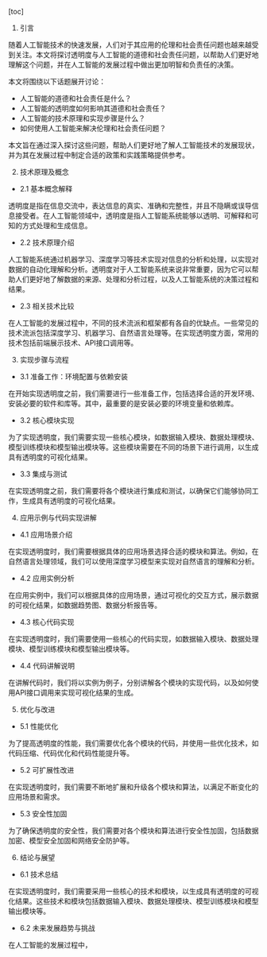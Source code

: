 
[toc]                    
                
                
1. 引言

随着人工智能技术的快速发展，人们对于其应用的伦理和社会责任问题也越来越受到关注。本文将探讨透明度与人工智能的道德和社会责任问题，以帮助人们更好地理解这个问题，并在人工智能的发展过程中做出更加明智和负责任的决策。

本文将围绕以下话题展开讨论：

- 人工智能的道德和社会责任是什么？
- 人工智能的透明度如何影响其道德和社会责任？
- 人工智能的技术原理和实现步骤是什么？
- 如何使用人工智能来解决伦理和社会责任问题？

本文旨在通过深入探讨这些问题，帮助人们更好地了解人工智能技术的发展现状，并为其在发展过程中制定合适的政策和实践策略提供参考。

2. 技术原理及概念

- 2.1 基本概念解释

透明度是指在信息交流中，表达信息的真实、准确和完整性，并且不隐瞒或误导信息接受者。在人工智能领域中，透明度是指人工智能系统能够以透明、可解释和可知的方式处理和生成信息。

- 2.2 技术原理介绍

人工智能系统通过机器学习、深度学习等技术实现对信息的分析和处理，以实现对数据的自动化理解和分析。透明度对于人工智能系统来说非常重要，因为它可以帮助人们更好地了解数据的来源、处理和分析过程，以及人工智能系统的决策过程和结果。

- 2.3 相关技术比较

在人工智能的发展过程中，不同的技术流派和框架都有各自的优缺点。一些常见的技术流派包括深度学习、机器学习、自然语言处理等。在实现透明度方面，常用的技术包括前端展示技术、API接口调用等。

3. 实现步骤与流程

- 3.1 准备工作：环境配置与依赖安装

在开始实现透明度之前，我们需要进行一些准备工作，包括选择合适的开发环境、安装必要的软件和库等。其中，最重要的是安装必要的环境变量和依赖库。

- 3.2 核心模块实现

为了实现透明度，我们需要实现一些核心模块，如数据输入模块、数据处理模块、模型训练模块和模型输出模块等。这些模块需要在不同的场景下进行调用，以生成具有透明度的可视化结果。

- 3.3 集成与测试

在实现透明度之前，我们需要将各个模块进行集成和测试，以确保它们能够协同工作，生成具有透明度的可视化结果。

4. 应用示例与代码实现讲解

- 4.1 应用场景介绍

在实现透明度时，我们需要根据具体的应用场景选择合适的模块和算法。例如，在自然语言处理领域，我们可以使用深度学习模型来实现对自然语言的理解和分析。

- 4.2 应用实例分析

在应用实例中，我们可以根据具体的应用场景，通过可视化的交互方式，展示数据的可视化结果，如数据趋势图、数据分析报告等。

- 4.3 核心代码实现

在实现透明度时，我们需要使用一些核心的代码实现，如数据输入模块、数据处理模块、模型训练模块和模型输出模块等。

- 4.4 代码讲解说明

在讲解代码时，我们将以实例为例子，分别讲解各个模块的实现代码，以及如何使用API接口调用来实现可视化结果的生成。

5. 优化与改进

- 5.1 性能优化

为了提高透明度的性能，我们需要优化各个模块的代码，并使用一些优化技术，如代码压缩、代码优化和代码性能提升等。

- 5.2 可扩展性改进

在实现透明度时，我们需要不断地扩展和升级各个模块和算法，以满足不断变化的应用场景和需求。

- 5.3 安全性加固

为了确保透明度的安全性，我们需要对各个模块和算法进行安全性加固，包括数据加密、模型安全加固和网络安全防护等。

6. 结论与展望

- 6.1 技术总结

在实现透明度时，我们需要采用一些核心的技术和模块，以生成具有透明度的可视化结果。这些技术和模块包括数据输入模块、数据处理模块、模型训练模块和模型输出模块等。

- 6.2 未来发展趋势与挑战

在人工智能的发展过程中，

